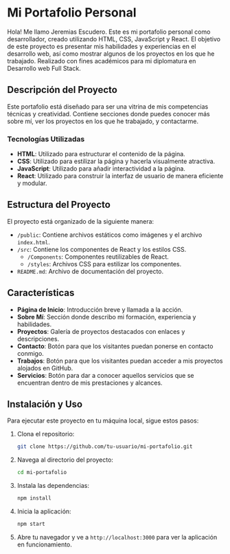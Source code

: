 # Mi Portafolio Personal
Hola! Me llamo Jeremias Escudero.
Este es mi portafolio personal como desarrollador, creado utilizando HTML, CSS, JavaScript y React. El objetivo de este proyecto es presentar mis habilidades y experiencias en el desarrollo web,
así como mostrar algunos de los proyectos en los que he trabajado. Realizado con fines académicos para mi diplomatura en Desarrollo web Full Stack.

## Descripción del Proyecto

Este portafolio está diseñado para ser una vitrina de mis competencias técnicas y creatividad. Contiene secciones donde puedes conocer más sobre mí, ver los proyectos en los que he trabajado, y contactarme.

### Tecnologías Utilizadas

- **HTML**: Utilizado para estructurar el contenido de la página.
- **CSS**: Utilizado para estilizar la página y hacerla visualmente atractiva.
- **JavaScript**: Utilizado para añadir interactividad a la página.
- **React**: Utilizado para construir la interfaz de usuario de manera eficiente y modular.

## Estructura del Proyecto

El proyecto está organizado de la siguiente manera:

- `/public`: Contiene archivos estáticos como imágenes y el archivo `index.html`.
- `/src`: Contiene los componentes de React y los estilos CSS.
  - `/Components`: Componentes reutilizables de React.
  - `/styles`: Archivos CSS para estilizar los componentes.
- `README.md`: Archivo de documentación del proyecto.

## Características

- **Página de Inicio**: Introducción breve y llamada a la acción.
- **Sobre Mí**: Sección donde describo mi formación, experiencia y habilidades.
- **Proyectos**: Galería de proyectos destacados con enlaces y descripciones.
- **Contacto**: Botón para que los visitantes puedan ponerse en contacto conmigo.
- **Trabajos**: Botón para que los visitantes puedan acceder a mis proyectos alojados en GitHub.
- **Servicios**: Botón para dar a conocer aquellos servicios que se encuentran dentro de mis prestaciones y alcances.

## Instalación y Uso

Para ejecutar este proyecto en tu máquina local, sigue estos pasos:

1. Clona el repositorio:
    ```bash
    git clone https://github.com/tu-usuario/mi-portafolio.git
    ```
2. Navega al directorio del proyecto:
    ```bash
    cd mi-portafolio
    ```
3. Instala las dependencias:
    ```bash
    npm install
    ```
4. Inicia la aplicación:
    ```bash
    npm start
    ```
5. Abre tu navegador y ve a `http://localhost:3000` para ver la aplicación en funcionamiento.
